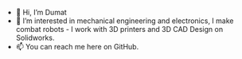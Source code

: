 - 👋 Hi, I’m Dumat
- 👀 I’m interested in mechanical engineering and electronics, I make combat robots - I work with 3D printers and 3D CAD Design on Solidworks. 
- 📫 You can reach me here on GitHub.

<!---
dumat10/dumat10 is a ✨ special ✨ repository because its `README.md` (this file) appears on your GitHub profile.
You can click the Preview link to take a look at your changes.
--->
